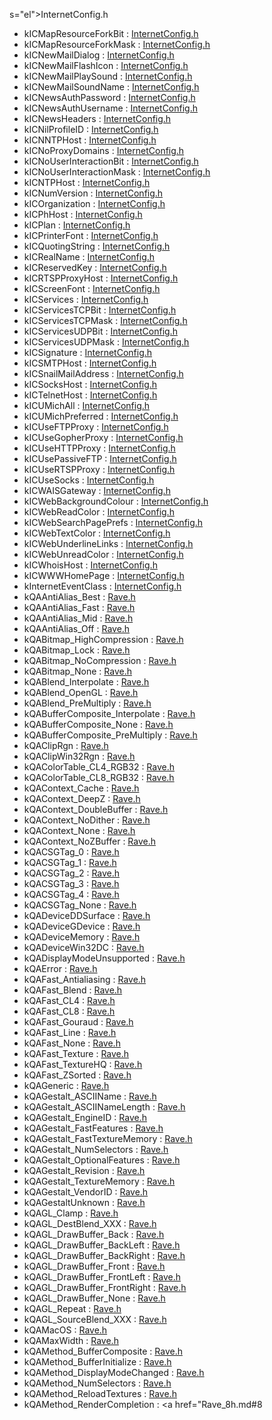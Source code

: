 s="el">InternetConfig.h</a>
- kICMapResourceForkBit : <a href="InternetConfig_8h.md#6510bf0ffe7b2d9f39d3ab102991e84158d661ce58ee7f188eb93657c1a8ceea" class="el">InternetConfig.h</a>
- kICMapResourceForkMask : <a href="InternetConfig_8h.md#83e65c6f5037b6249378b339db52d84dba99ba05cc12c4951103f0141db61731" class="el">InternetConfig.h</a>
- kICNewMailDialog : <a href="InternetConfig_8h.md#5873a350604017fe4c9f4001d72c1267" class="el">InternetConfig.h</a>
- kICNewMailFlashIcon : <a href="InternetConfig_8h.md#6c2a3f5a50f38397e9b179d510bd9125" class="el">InternetConfig.h</a>
- kICNewMailPlaySound : <a href="InternetConfig_8h.md#53a8a7b6dcfb56ca0ffdc18dfb5b3a2e" class="el">InternetConfig.h</a>
- kICNewMailSoundName : <a href="InternetConfig_8h.md#30ef455f3e2c5ffe35143008475d3e3f" class="el">InternetConfig.h</a>
- kICNewsAuthPassword : <a href="InternetConfig_8h.md#649cccdc728d4d3d47849b0b96b7f684" class="el">InternetConfig.h</a>
- kICNewsAuthUsername : <a href="InternetConfig_8h.md#575812ad3e55e45e908cbe17244a290e" class="el">InternetConfig.h</a>
- kICNewsHeaders : <a href="InternetConfig_8h.md#6ab681dabb2d2199629dee8aac004c32" class="el">InternetConfig.h</a>
- kICNilProfileID : <a href="InternetConfig_8h.md#e80230e7c0b67771dddc6a497e5e2e5ef392682fe438b1a79f0e6d245237ff51" class="el">InternetConfig.h</a>
- kICNNTPHost : <a href="InternetConfig_8h.md#e8986f5cce6b4e81ac5c42ad112481db" class="el">InternetConfig.h</a>
- kICNoProxyDomains : <a href="InternetConfig_8h.md#1de1d5cd8a5a793c64bbfd1f470d5b86" class="el">InternetConfig.h</a>
- kICNoUserInteractionBit : <a href="InternetConfig_8h.md#21945c50944818f4cf3b6aef8608f9cedc3b8e12d1b6b3bf270f0d80dbaa014d" class="el">InternetConfig.h</a>
- kICNoUserInteractionMask : <a href="InternetConfig_8h.md#60e3c12db6ddaae1f88a6e0e8d5118e017d39ab2920f223fad45864c5bcf4de2" class="el">InternetConfig.h</a>
- kICNTPHost : <a href="InternetConfig_8h.md#76f075716482a0434932e8bb384be509" class="el">InternetConfig.h</a>
- kICNumVersion : <a href="InternetConfig_8h.md#4f465ceb1b510107884ceaee7abcd0f41071ea22e39a66e2f9b4e34f3510fdd9" class="el">InternetConfig.h</a>
- kICOrganization : <a href="InternetConfig_8h.md#69e080cd811c5e82f2e746fa58f4fc3b" class="el">InternetConfig.h</a>
- kICPhHost : <a href="InternetConfig_8h.md#85c289f0b28c0d859a44d6178d09e99e" class="el">InternetConfig.h</a>
- kICPlan : <a href="InternetConfig_8h.md#23b582c1f60c204bf1c842945b039344" class="el">InternetConfig.h</a>
- kICPrinterFont : <a href="InternetConfig_8h.md#229cee27ece10f7485900ab915e0eb03" class="el">InternetConfig.h</a>
- kICQuotingString : <a href="InternetConfig_8h.md#ee16990d3e2464e9a59a99f70b759b84" class="el">InternetConfig.h</a>
- kICRealName : <a href="InternetConfig_8h.md#d25892087f37b4438d3e9a354457ba33" class="el">InternetConfig.h</a>
- kICReservedKey : <a href="InternetConfig_8h.md#0db367a3e6a1df4a04da114e16620be4" class="el">InternetConfig.h</a>
- kICRTSPProxyHost : <a href="InternetConfig_8h.md#713860ab0b982c152cbb9a543c4532fc" class="el">InternetConfig.h</a>
- kICScreenFont : <a href="InternetConfig_8h.md#82f0c29768123ed35ab0eb5fbcb5b060" class="el">InternetConfig.h</a>
- kICServices : <a href="InternetConfig_8h.md#f7da80885c83d82ab6bb0704a9677ec7" class="el">InternetConfig.h</a>
- kICServicesTCPBit : <a href="InternetConfig_8h.md#68e3b06335fbcedc7232ab741738269ce9a8b633084a524e8dfdb10a8096da53" class="el">InternetConfig.h</a>
- kICServicesTCPMask : <a href="InternetConfig_8h.md#522dbf5f367e0a96a94135f388be77549b239019e6680919369cf4a0ccb31e6a" class="el">InternetConfig.h</a>
- kICServicesUDPBit : <a href="InternetConfig_8h.md#68e3b06335fbcedc7232ab741738269cebaa316ba752698f7a6544cc9ff592c4" class="el">InternetConfig.h</a>
- kICServicesUDPMask : <a href="InternetConfig_8h.md#522dbf5f367e0a96a94135f388be7754ec248171293f995bd3e8dc5853ae2297" class="el">InternetConfig.h</a>
- kICSignature : <a href="InternetConfig_8h.md#0b5376f2aeedd350c0d78ad78f79b1d5" class="el">InternetConfig.h</a>
- kICSMTPHost : <a href="InternetConfig_8h.md#a9dd96a5d02474f72d14374eff5096b9" class="el">InternetConfig.h</a>
- kICSnailMailAddress : <a href="InternetConfig_8h.md#db1a456554c34daf5a18ec3dde1cf593" class="el">InternetConfig.h</a>
- kICSocksHost : <a href="InternetConfig_8h.md#21aad9c8cc96f274148e609d4c179975" class="el">InternetConfig.h</a>
- kICTelnetHost : <a href="InternetConfig_8h.md#df6a69e39fec3b130f562f5754f84570" class="el">InternetConfig.h</a>
- kICUMichAll : <a href="InternetConfig_8h.md#70b37a8dba91aa978d6c0552cd41ca33" class="el">InternetConfig.h</a>
- kICUMichPreferred : <a href="InternetConfig_8h.md#6daf6e22bda033eb66e74fc43f41d514" class="el">InternetConfig.h</a>
- kICUseFTPProxy : <a href="InternetConfig_8h.md#3f1f232191a1378caa21480dde40ebfe" class="el">InternetConfig.h</a>
- kICUseGopherProxy : <a href="InternetConfig_8h.md#2ea94b78313396923b6c526f793fa192" class="el">InternetConfig.h</a>
- kICUseHTTPProxy : <a href="InternetConfig_8h.md#94b3f305aa3c7873d05cd1a86e2afcc2" class="el">InternetConfig.h</a>
- kICUsePassiveFTP : <a href="InternetConfig_8h.md#8951fddb6a9b1cd3648706401d13857e" class="el">InternetConfig.h</a>
- kICUseRTSPProxy : <a href="InternetConfig_8h.md#beb8b195256d4aab08630550b5af776b" class="el">InternetConfig.h</a>
- kICUseSocks : <a href="InternetConfig_8h.md#ca97d52ca4d23915709049d8a80a6884" class="el">InternetConfig.h</a>
- kICWAISGateway : <a href="InternetConfig_8h.md#f10082a5f498e9cd9e4484125e22ef20" class="el">InternetConfig.h</a>
- kICWebBackgroundColour : <a href="InternetConfig_8h.md#4f4275897f3ec7fc9838d0ce917cb323" class="el">InternetConfig.h</a>
- kICWebReadColor : <a href="InternetConfig_8h.md#ecdff74a3494e59156f484b4a8a89f02" class="el">InternetConfig.h</a>
- kICWebSearchPagePrefs : <a href="InternetConfig_8h.md#6ff21b473f86def348fe9763426c80c6" class="el">InternetConfig.h</a>
- kICWebTextColor : <a href="InternetConfig_8h.md#5eeb2707e111f61ae01c5bb227823649" class="el">InternetConfig.h</a>
- kICWebUnderlineLinks : <a href="InternetConfig_8h.md#7c9cb51aac0300abbae9ecb4c9fd7d3d" class="el">InternetConfig.h</a>
- kICWebUnreadColor : <a href="InternetConfig_8h.md#800920d09a111c3d7772120fbf230f59" class="el">InternetConfig.h</a>
- kICWhoisHost : <a href="InternetConfig_8h.md#930b3e0a0f36685f43498a736e55b5a9" class="el">InternetConfig.h</a>
- kICWWWHomePage : <a href="InternetConfig_8h.md#871067122c5c6a29ae74f848f2fde755" class="el">InternetConfig.h</a>
- kInternetEventClass : <a href="InternetConfig_8h.md#bdca477a0c8312f3fd1c917c21d567cb60e9812dd950210ff739c71e15d7ad5d" class="el">InternetConfig.h</a>
- kQAAntiAlias_Best : <a href="Rave_8h.md#6b4fe6464c134b53a43ccbd29cb87117" class="el">Rave.h</a>
- kQAAntiAlias_Fast : <a href="Rave_8h.md#110e3d9390995e428399b95432159034" class="el">Rave.h</a>
- kQAAntiAlias_Mid : <a href="Rave_8h.md#8a1c716f056800c337babc7d33155b63" class="el">Rave.h</a>
- kQAAntiAlias_Off : <a href="Rave_8h.md#059b4666b4d4e4e7ffd29f24716fffb8" class="el">Rave.h</a>
- kQABitmap_HighCompression : <a href="Rave_8h.md#1dc9eba5af02a8fdebf050314e18e0de" class="el">Rave.h</a>
- kQABitmap_Lock : <a href="Rave_8h.md#d990bacb0ba773e2fe69f5506b73491c" class="el">Rave.h</a>
- kQABitmap_NoCompression : <a href="Rave_8h.md#9dad54c36e585066b5538ea9923aa9c4" class="el">Rave.h</a>
- kQABitmap_None : <a href="Rave_8h.md#2ce1714890e979da1f73f430cf3801fe" class="el">Rave.h</a>
- kQABlend_Interpolate : <a href="Rave_8h.md#d3cdba524e9392230738c31ef113da6c" class="el">Rave.h</a>
- kQABlend_OpenGL : <a href="Rave_8h.md#dc70419a2a471714d8e6e31cec3a72ae" class="el">Rave.h</a>
- kQABlend_PreMultiply : <a href="Rave_8h.md#1b50cff336460ea66a8d876963bc3a2e" class="el">Rave.h</a>
- kQABufferComposite_Interpolate : <a href="Rave_8h.md#cc12a86653e54696ee772f0ed0005365" class="el">Rave.h</a>
- kQABufferComposite_None : <a href="Rave_8h.md#6190208f6b0d945a2a8e4be668e0e2da" class="el">Rave.h</a>
- kQABufferComposite_PreMultiply : <a href="Rave_8h.md#8a45cc811197fca31e7e767f5c82f61a" class="el">Rave.h</a>
- kQAClipRgn : <a href="Rave_8h.md#9ef329d8abd4137fad376699bb99c2a33c6286b57704155c006a5d6515e25ea3" class="el">Rave.h</a>
- kQAClipWin32Rgn : <a href="Rave_8h.md#9ef329d8abd4137fad376699bb99c2a37df1ff89e54b06f3782e0ca906567691" class="el">Rave.h</a>
- kQAColorTable_CL4_RGB32 : <a href="Rave_8h.md#7fa401cbca28d63a24ec23212d9791fef43b49e0405c58348ec8414eab6dd342" class="el">Rave.h</a>
- kQAColorTable_CL8_RGB32 : <a href="Rave_8h.md#7fa401cbca28d63a24ec23212d9791fe14be9ac0a09dc8dac85bbc78f59a3a73" class="el">Rave.h</a>
- kQAContext_Cache : <a href="Rave_8h.md#5f7665c56139c59f57635ac42d472878" class="el">Rave.h</a>
- kQAContext_DeepZ : <a href="Rave_8h.md#0b9dff856bc2578ba75f8136a5cd0f8d" class="el">Rave.h</a>
- kQAContext_DoubleBuffer : <a href="Rave_8h.md#e5036d58231bfa268de37a18547e9b9e" class="el">Rave.h</a>
- kQAContext_NoDither : <a href="Rave_8h.md#f07cca325783754813cd3a08ecb5d088" class="el">Rave.h</a>
- kQAContext_None : <a href="Rave_8h.md#9a7badd24d255e5d1933203167662b69" class="el">Rave.h</a>
- kQAContext_NoZBuffer : <a href="Rave_8h.md#1b6f961204a733727738e0e5d39fa22c" class="el">Rave.h</a>
- kQACSGTag_0 : <a href="Rave_8h.md#befcecd077c9f891cbc57732d2d1a23b" class="el">Rave.h</a>
- kQACSGTag_1 : <a href="Rave_8h.md#c4304c0d2178febd0f2be6db8ba221a2" class="el">Rave.h</a>
- kQACSGTag_2 : <a href="Rave_8h.md#890cde001ef7303d8daf2579bd73fbf4" class="el">Rave.h</a>
- kQACSGTag_3 : <a href="Rave_8h.md#30e96361a6686118bc221622a70445d5" class="el">Rave.h</a>
- kQACSGTag_4 : <a href="Rave_8h.md#3039fe1b8a158c144f8d867fda732951" class="el">Rave.h</a>
- kQACSGTag_None : <a href="Rave_8h.md#0890a128b2108a66f24fcc0bb56869a0" class="el">Rave.h</a>
- kQADeviceDDSurface : <a href="Rave_8h.md#1674022bdc8f7bb2549d30d43ac2e1b8d48f4a3a8dddf8c71305487139870451" class="el">Rave.h</a>
- kQADeviceGDevice : <a href="Rave_8h.md#1674022bdc8f7bb2549d30d43ac2e1b8e3bc6fab7b37f9cd6781d698f16e8fb3" class="el">Rave.h</a>
- kQADeviceMemory : <a href="Rave_8h.md#1674022bdc8f7bb2549d30d43ac2e1b8c07a5b1f1520d7bdfd44b6db2ca59647" class="el">Rave.h</a>
- kQADeviceWin32DC : <a href="Rave_8h.md#1674022bdc8f7bb2549d30d43ac2e1b82fc1be14bf68dc7ddd39303373f72d25" class="el">Rave.h</a>
- kQADisplayModeUnsupported : <a href="Rave_8h.md#8966c3d78d6696fa08236778d0722651dd1fb05767577804662f47aac2556e1e" class="el">Rave.h</a>
- kQAError : <a href="Rave_8h.md#8966c3d78d6696fa08236778d072265109c340adbbc78735fd0d8d3decfc2236" class="el">Rave.h</a>
- kQAFast_Antialiasing : <a href="Rave_8h.md#3732b3340a9de69373aab43155e7e17a" class="el">Rave.h</a>
- kQAFast_Blend : <a href="Rave_8h.md#b9e2ae1dd9d914c9d121ce7e10851468" class="el">Rave.h</a>
- kQAFast_CL4 : <a href="Rave_8h.md#bed140d716e6d5621b67626d930356c4" class="el">Rave.h</a>
- kQAFast_CL8 : <a href="Rave_8h.md#052a61d75a1382b251bc56486f261fd1" class="el">Rave.h</a>
- kQAFast_Gouraud : <a href="Rave_8h.md#5518788c93017f6cd095072ed4289bf6" class="el">Rave.h</a>
- kQAFast_Line : <a href="Rave_8h.md#f6528f8a5d652cc960a86e81559709bf" class="el">Rave.h</a>
- kQAFast_None : <a href="Rave_8h.md#f23f89d40a547539eef7b44b54c2e48d" class="el">Rave.h</a>
- kQAFast_Texture : <a href="Rave_8h.md#ec6c53b5bbe496e51e1ea0cbe670264d" class="el">Rave.h</a>
- kQAFast_TextureHQ : <a href="Rave_8h.md#52685de50a27c0a37446f13a44566086" class="el">Rave.h</a>
- kQAFast_ZSorted : <a href="Rave_8h.md#824c95a66a89b21832ab9ed9ba16e0bc" class="el">Rave.h</a>
- kQAGeneric : <a href="Rave_8h.md#d936efc53fdd5eb9f1649747f73d7c62" class="el">Rave.h</a>
- kQAGestalt_ASCIIName : <a href="Rave_8h.md#7e0f655649277a2cba527fe9dc84a0193bd238ff4093cf0e4218d1166f898c76" class="el">Rave.h</a>
- kQAGestalt_ASCIINameLength : <a href="Rave_8h.md#7e0f655649277a2cba527fe9dc84a019b72b5beef7ae8c8278c331a15bbe354a" class="el">Rave.h</a>
- kQAGestalt_EngineID : <a href="Rave_8h.md#7e0f655649277a2cba527fe9dc84a0198b752c55c48ecc8b3a0be012ca841b2c" class="el">Rave.h</a>
- kQAGestalt_FastFeatures : <a href="Rave_8h.md#7e0f655649277a2cba527fe9dc84a019b08530cf9d66237a1abefc2ba6f708d3" class="el">Rave.h</a>
- kQAGestalt_FastTextureMemory : <a href="Rave_8h.md#7e0f655649277a2cba527fe9dc84a01989dc11e7ca72806403a0d56f1c51af9f" class="el">Rave.h</a>
- kQAGestalt_NumSelectors : <a href="Rave_8h.md#7e0f655649277a2cba527fe9dc84a0196279afa5bacc1ced36a1f1ca997d4c94" class="el">Rave.h</a>
- kQAGestalt_OptionalFeatures : <a href="Rave_8h.md#7e0f655649277a2cba527fe9dc84a01941d4201fdd7e243e09f634062f39678d" class="el">Rave.h</a>
- kQAGestalt_Revision : <a href="Rave_8h.md#7e0f655649277a2cba527fe9dc84a0193d0db7b4a0b811e42fc8b8298fbe36e0" class="el">Rave.h</a>
- kQAGestalt_TextureMemory : <a href="Rave_8h.md#7e0f655649277a2cba527fe9dc84a019dc9238d5a868f5200aa0720ce2df224c" class="el">Rave.h</a>
- kQAGestalt_VendorID : <a href="Rave_8h.md#7e0f655649277a2cba527fe9dc84a0191147d4bb68e8199fb0b1bebba2df7e59" class="el">Rave.h</a>
- kQAGestaltUnknown : <a href="Rave_8h.md#8966c3d78d6696fa08236778d07226515fcde1f83544f14b9c0b80e0ef544fed" class="el">Rave.h</a>
- kQAGL_Clamp : <a href="Rave_8h.md#9b5e063e0c4a89f28631c584166af5cc" class="el">Rave.h</a>
- kQAGL_DestBlend_XXX : <a href="Rave_8h.md#69e1e71ea13ca67416de39c5d0c91485" class="el">Rave.h</a>
- kQAGL_DrawBuffer_Back : <a href="Rave_8h.md#16fe79054098cf5f9b1ead8837cdea92" class="el">Rave.h</a>
- kQAGL_DrawBuffer_BackLeft : <a href="Rave_8h.md#a672535299d3c04041c26ff0aa2d76b6" class="el">Rave.h</a>
- kQAGL_DrawBuffer_BackRight : <a href="Rave_8h.md#3603c057b9e597f334303860a46a44dc" class="el">Rave.h</a>
- kQAGL_DrawBuffer_Front : <a href="Rave_8h.md#f8974c67144d625ca6935825fa264021" class="el">Rave.h</a>
- kQAGL_DrawBuffer_FrontLeft : <a href="Rave_8h.md#079c40dcfe603d3c934073b98dc75f28" class="el">Rave.h</a>
- kQAGL_DrawBuffer_FrontRight : <a href="Rave_8h.md#28ef198063685f4d88316c58578313b4" class="el">Rave.h</a>
- kQAGL_DrawBuffer_None : <a href="Rave_8h.md#94014133e8993979adfcba8a845f0f0e" class="el">Rave.h</a>
- kQAGL_Repeat : <a href="Rave_8h.md#db06f3a831e29a1c6920c6040abf1d48" class="el">Rave.h</a>
- kQAGL_SourceBlend_XXX : <a href="Rave_8h.md#9f417886c992b9ec716776b83adfeb9a" class="el">Rave.h</a>
- kQAMacOS : <a href="Rave_8h.md#7e91f67cc064c9426c52e9f71cd96e5c" class="el">Rave.h</a>
- kQAMaxWidth : <a href="Rave_8h.md#d81059cd2a15e9254bf088db7c48b736" class="el">Rave.h</a>
- kQAMethod_BufferComposite : <a href="Rave_8h.md#80f59a1623cbb1ddf0aecd7631bc2b132723d6f944f67efa434308c0b1960909" class="el">Rave.h</a>
- kQAMethod_BufferInitialize : <a href="Rave_8h.md#80f59a1623cbb1ddf0aecd7631bc2b13e042a6e5e7fd6e54f75da096fe9a4d8c" class="el">Rave.h</a>
- kQAMethod_DisplayModeChanged : <a href="Rave_8h.md#80f59a1623cbb1ddf0aecd7631bc2b1388bb20bdc09bd4e7fa074efabd5a1bbb" class="el">Rave.h</a>
- kQAMethod_NumSelectors : <a href="Rave_8h.md#80f59a1623cbb1ddf0aecd7631bc2b134588a964866a06c184c99f43f53bafa4" class="el">Rave.h</a>
- kQAMethod_ReloadTextures : <a href="Rave_8h.md#80f59a1623cbb1ddf0aecd7631bc2b13ebf685b1b9ee4b0d8f8887dd8fa9b4e5" class="el">Rave.h</a>
- kQAMethod_RenderCompletion : <a href="Rave_8h.md#8